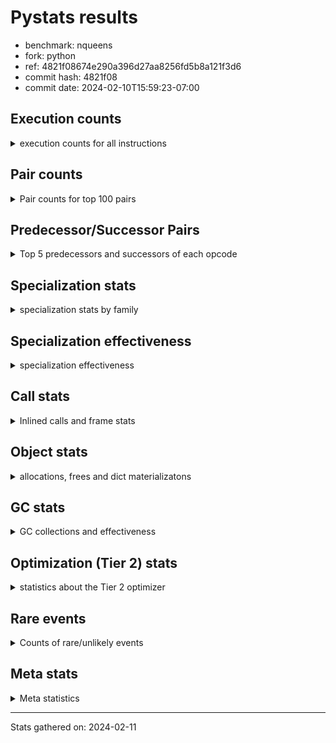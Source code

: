 
# Pystats results

- benchmark: nqueens
- fork: python
- ref: 4821f08674e290a396d27aa8256fd5b8a121f3d6
- commit hash: 4821f08
- commit date: 2024-02-10T15:59:23-07:00

## Execution counts

<details>
<summary> execution counts for all instructions </summary>

|Name | Count | Self | Cumulative | Miss ratio | 
|---|---:|---:|---:|---:|
| LOAD_FAST | 236,851,360 | 10.9% | 10.9% |  |
| POP_TOP | 138,195,280 | 6.4% | 17.2% |  |
| STORE_FAST | 129,912,240 | 6.0% | 23.2% |  |
| JUMP_BACKWARD | 129,911,200 | 6.0% | 29.2% |  |
| RESUME_CHECK | 125,630,500 | 5.8% | 35.0% | 0.0% |
| LOAD_FAST_LOAD_FAST | 122,752,160 | 5.6% | 40.6% |  |
| INTERPRETER_EXIT | 119,179,380 | 5.5% | 46.1% |  |
| YIELD_VALUE | 112,389,760 | 5.2% | 51.2% |  |
| LOAD_DEREF | 105,938,880 | 4.9% | 56.1% |  |
| BINARY_SUBSCR_TUPLE_INT | 105,923,760 | 4.9% | 61.0% |  |
| LOAD_CONST | 99,104,400 | 4.6% | 65.5% |  |
| FOR_ITER_RANGE | 78,639,840 | 3.6% | 69.1% |  |
| BINARY_OP_ADD_INT | 73,779,740 | 3.4% | 72.5% |  |
| FOR_ITER_LIST | 58,060,760 | 2.7% | 75.2% |  |
| SWAP | 47,974,240 | 2.2% | 77.4% |  |
| BINARY_SUBSCR_LIST_INT | 47,974,000 | 2.2% | 79.6% |  |
| COPY | 41,523,200 | 1.9% | 81.5% |  |
| STORE_SUBSCR_LIST_INT | 35,071,940 | 1.6% | 83.1% |  |
| LOAD_GLOBAL_BUILTIN | 32,933,180 | 1.5% | 84.6% |  |
| BINARY_OP_SUBTRACT_INT | 31,325,680 | 1.4% | 86.1% |  |
| POP_JUMP_IF_FALSE | 30,438,480 | 1.4% | 87.5% |  |
| BINARY_SLICE | 28,621,120 | 1.3% | 88.8% |  |
| COMPARE_OP_INT | 24,325,280 | 1.1% | 89.9% |  |
| CALL_BUILTIN_CLASS | 19,692,500 | 0.9% | 90.8% |  |
| GET_ITER | 19,691,920 | 0.9% | 91.7% |  |
| RETURN_CONST | 13,240,960 | 0.6% | 92.3% |  |
| RETURN_GENERATOR | 13,240,800 | 0.6% | 92.9% |  |
| COPY_FREE_VARS | 13,240,560 | 0.6% | 93.5% |  |
| CALL_PY_EXACT_ARGS | 13,240,540 | 0.6% | 94.2% |  |
| MAKE_FUNCTION | 13,240,480 | 0.6% | 94.8% |  |
| BUILD_TUPLE | 13,240,480 | 0.6% | 95.4% |  |
| SET_FUNCTION_ATTRIBUTE | 13,240,480 | 0.6% | 96.0% |  |
| UNARY_NEGATIVE | 12,902,080 | 0.6% | 96.6% |  |
| BINARY_OP | 11,088,260 | 0.5% | 97.1% |  |
| STORE_SLICE | 11,084,960 | 0.5% | 97.6% |  |
| CALL_LEN | 6,789,380 | 0.3% | 97.9% |  |
| JUMP_FORWARD | 6,465,760 | 0.3% | 98.2% |  |
| BINARY_SUBSCR | 6,453,320 | 0.3% | 98.5% |  |
| STORE_SUBSCR | 6,452,920 | 0.3% | 98.8% |  |
| STORE_DEREF | 6,451,360 | 0.3% | 99.1% |  |
| FOR_ITER_GEN | 6,451,340 | 0.3% | 99.4% |  |
| CALL_TUPLE_1 | 6,451,300 | 0.3% | 99.7% |  |
| TO_BOOL_INT | 6,451,160 | 0.3% | 100.0% |  |
| POP_JUMP_IF_TRUE | 338,080 | 0.0% | 100.0% |  |
| CALL | 1,420 | 0.0% | 100.0% |  |
| LOAD_GLOBAL | 840 | 0.0% | 100.0% |  |
| PUSH_NULL | 480 | 0.0% | 100.0% |  |
| LOAD_GLOBAL_MODULE | 400 | 0.0% | 100.0% |  |
| MAKE_CELL | 320 | 0.0% | 100.0% |  |
| RESUME | 300 | 0.0% | 100.0% | 20.0% |
| FOR_ITER | 280 | 0.0% | 100.0% |  |
| END_FOR | 160 | 0.0% | 100.0% |  |
| BUILD_SLICE | 160 | 0.0% | 100.0% |  |
| COMPARE_OP | 160 | 0.0% | 100.0% |  |
| POP_JUMP_IF_NOT_NONE | 160 | 0.0% | 100.0% |  |
| CALL_PY_WITH_DEFAULTS | 140 | 0.0% | 100.0% |  |
| LOAD_ATTR_MODULE | 120 | 0.0% | 100.0% |  |
| NOP | 80 | 0.0% | 100.0% |  |
| RETURN_VALUE | 80 | 0.0% | 100.0% |  |
| TO_BOOL | 80 | 0.0% | 100.0% |  |
| CALL_FUNCTION_EX | 80 | 0.0% | 100.0% |  |
| LOAD_ATTR | 80 | 0.0% | 100.0% |  |
| BINARY_OP_SUBTRACT_FLOAT | 60 | 0.0% | 100.0% |  |


</details>

## Pair counts

<details>
<summary> Pair counts for top 100 pairs </summary>

|Pair | Count | Self | Cumulative | 
|---|---:|---:|---:|
| RESUME_CHECK POP_TOP | 112,389,620 | 5.2% | 5.2% |
| POP_TOP JUMP_BACKWARD | 112,051,840 | 5.1% | 10.3% |
| CACHE RESUME_CHECK | 105,938,600 | 4.9% | 15.2% |
| YIELD_VALUE INTERPRETER_EXIT | 105,938,580 | 4.9% | 20.1% |
| STORE_FAST LOAD_DEREF | 105,923,920 | 4.9% | 24.9% |
| LOAD_DEREF LOAD_FAST | 105,923,840 | 4.9% | 29.8% |
| LOAD_FAST BINARY_SUBSCR_TUPLE_INT | 105,923,680 | 4.9% | 34.7% |
| FOR_ITER_RANGE STORE_FAST | 71,850,320 | 3.3% | 38.0% |
| JUMP_BACKWARD FOR_ITER_RANGE | 65,399,280 | 3.0% | 41.0% |
| BINARY_SUBSCR_TUPLE_INT LOAD_FAST | 54,314,200 | 2.5% | 43.5% |
| BINARY_OP_ADD_INT YIELD_VALUE | 51,609,580 | 2.4% | 45.8% |
| JUMP_BACKWARD FOR_ITER_LIST | 51,609,560 | 2.4% | 48.2% |
| LOAD_FAST BINARY_OP_ADD_INT | 51,609,560 | 2.4% | 50.6% |
| BINARY_SUBSCR_TUPLE_INT YIELD_VALUE | 51,609,560 | 2.4% | 52.9% |
| FOR_ITER_LIST STORE_FAST | 51,609,560 | 2.4% | 55.3% |
| BINARY_SUBSCR_LIST_INT LOAD_CONST | 35,071,960 | 1.6% | 56.9% |
| LOAD_FAST_LOAD_FAST BINARY_SUBSCR_LIST_INT | 30,437,960 | 1.4% | 58.3% |
| COMPARE_OP_INT POP_JUMP_IF_FALSE | 23,987,220 | 1.1% | 59.4% |
| STORE_FAST LOAD_FAST_LOAD_FAST | 23,987,040 | 1.1% | 60.5% |
| STORE_SUBSCR_LIST_INT LOAD_FAST_LOAD_FAST | 23,987,000 | 1.1% | 61.6% |
| LOAD_CONST BINARY_OP_ADD_INT | 22,170,080 | 1.0% | 62.7% |
| LOAD_FAST_LOAD_FAST LOAD_CONST | 22,169,920 | 1.0% | 63.7% |
| LOAD_GLOBAL_BUILTIN LOAD_FAST | 19,692,060 | 0.9% | 64.6% |
| LOAD_FAST LOAD_CONST | 17,536,400 | 0.8% | 65.4% |
| COPY COPY | 17,536,000 | 0.8% | 66.2% |
| LOAD_CONST COMPARE_OP_INT | 17,536,000 | 0.8% | 67.0% |
| LOAD_FAST_LOAD_FAST COPY | 17,536,000 | 0.8% | 67.8% |
| POP_JUMP_IF_FALSE LOAD_FAST_LOAD_FAST | 17,536,000 | 0.8% | 68.6% |
| SWAP SWAP | 17,536,000 | 0.8% | 69.4% |
| BINARY_OP_SUBTRACT_INT SWAP | 17,535,980 | 0.8% | 70.2% |
| COPY BINARY_SUBSCR_LIST_INT | 17,535,960 | 0.8% | 71.0% |
| LOAD_CONST BINARY_OP_SUBTRACT_INT | 17,535,960 | 0.8% | 71.8% |
| SWAP STORE_SUBSCR_LIST_INT | 17,535,960 | 0.8% | 72.6% |
| LOAD_FAST_LOAD_FAST STORE_SUBSCR_LIST_INT | 17,535,920 | 0.8% | 73.4% |
| RETURN_CONST INTERPRETER_EXIT | 13,240,800 | 0.6% | 74.1% |
| POP_TOP RESUME_CHECK | 13,240,680 | 0.6% | 74.7% |
| CACHE POP_TOP | 13,240,660 | 0.6% | 75.3% |
| LOAD_GLOBAL_BUILTIN LOAD_GLOBAL_BUILTIN | 13,240,600 | 0.6% | 75.9% |
| MAKE_FUNCTION SET_FUNCTION_ATTRIBUTE | 13,240,480 | 0.6% | 76.5% |
| BUILD_TUPLE LOAD_CONST | 13,240,480 | 0.6% | 77.1% |
| COPY_FREE_VARS RETURN_GENERATOR | 13,240,480 | 0.6% | 77.7% |
| LOAD_CONST MAKE_FUNCTION | 13,240,480 | 0.6% | 78.3% |
| LOAD_FAST BUILD_TUPLE | 13,240,480 | 0.6% | 78.9% |
| SET_FUNCTION_ATTRIBUTE LOAD_FAST | 13,240,480 | 0.6% | 79.5% |
| CALL_PY_EXACT_ARGS COPY_FREE_VARS | 13,240,400 | 0.6% | 80.1% |
| RESUME_CHECK LOAD_FAST | 13,240,400 | 0.6% | 80.7% |
| GET_ITER CALL_PY_EXACT_ARGS | 13,240,320 | 0.6% | 81.4% |
| LOAD_FAST_LOAD_FAST UNARY_NEGATIVE | 12,902,080 | 0.6% | 81.9% |
| LOAD_FAST_LOAD_FAST BINARY_OP_SUBTRACT_INT | 11,085,040 | 0.5% | 82.5% |
| BINARY_OP LOAD_FAST_LOAD_FAST | 11,084,980 | 0.5% | 83.0% |
| BINARY_SLICE BINARY_OP | 11,084,960 | 0.5% | 83.5% |
| BINARY_SLICE LOAD_FAST_LOAD_FAST | 11,084,960 | 0.5% | 84.0% |
| STORE_SLICE LOAD_FAST_LOAD_FAST | 11,084,960 | 0.5% | 84.5% |
| LOAD_CONST BINARY_SLICE | 11,084,960 | 0.5% | 85.0% |
| LOAD_CONST STORE_SLICE | 11,084,960 | 0.5% | 85.5% |
| LOAD_FAST_LOAD_FAST LOAD_FAST | 11,084,960 | 0.5% | 86.0% |
| BINARY_OP_ADD_INT BINARY_SLICE | 11,084,940 | 0.5% | 86.5% |
| BINARY_OP_ADD_INT LOAD_CONST | 11,084,940 | 0.5% | 87.0% |
| BINARY_OP_SUBTRACT_INT LOAD_FAST_LOAD_FAST | 11,084,940 | 0.5% | 87.6% |
| STORE_SUBSCR_LIST_INT JUMP_BACKWARD | 11,084,940 | 0.5% | 88.1% |
| FOR_ITER_RANGE RETURN_CONST | 6,789,440 | 0.3% | 88.4% |
| LOAD_FAST GET_ITER | 6,789,360 | 0.3% | 88.7% |
| RETURN_GENERATOR CALL_BUILTIN_CLASS | 6,789,320 | 0.3% | 89.0% |
| LOAD_FAST FOR_ITER_RANGE | 6,789,240 | 0.3% | 89.3% |
| CALL_BUILTIN_CLASS CALL_LEN | 6,789,200 | 0.3% | 89.6% |
| LOAD_FAST CALL_BUILTIN_CLASS | 6,451,440 | 0.3% | 89.9% |
| CALL_BUILTIN_CLASS CALL_BUILTIN_CLASS | 6,451,400 | 0.3% | 90.2% |
| GET_ITER FOR_ITER_RANGE | 6,451,240 | 0.3% | 90.5% |
| BINARY_SLICE GET_ITER | 6,451,200 | 0.3% | 90.8% |
| LOAD_CONST LOAD_FAST | 6,451,200 | 0.3% | 91.1% |
| LOAD_FAST BINARY_SLICE | 6,451,200 | 0.3% | 91.4% |
| STORE_DEREF LOAD_FAST | 6,451,200 | 0.3% | 91.7% |
| SWAP COPY | 6,451,200 | 0.3% | 92.0% |
| FOR_ITER_LIST RETURN_CONST | 6,451,200 | 0.3% | 92.3% |
| JUMP_BACKWARD FOR_ITER_GEN | 6,451,180 | 0.3% | 92.6% |
| YIELD_VALUE STORE_DEREF | 6,451,180 | 0.3% | 92.9% |
| CALL_BUILTIN_CLASS GET_ITER | 6,451,180 | 0.3% | 93.2% |
| CALL_LEN SWAP | 6,451,180 | 0.3% | 93.5% |
| COPY COMPARE_OP_INT | 6,451,160 | 0.3% | 93.8% |
| LOAD_FAST FOR_ITER_LIST | 6,451,160 | 0.3% | 94.1% |
| LOAD_FAST LOAD_GLOBAL_BUILTIN | 6,451,160 | 0.3% | 94.4% |
| CALL_TUPLE_1 YIELD_VALUE | 6,451,160 | 0.3% | 94.7% |
| FOR_ITER_GEN RESUME_CHECK | 6,451,160 | 0.3% | 95.0% |
| TO_BOOL_INT POP_JUMP_IF_FALSE | 6,451,160 | 0.3% | 95.3% |
| RETURN_GENERATOR CALL_TUPLE_1 | 6,451,120 | 0.3% | 95.6% |
| LOAD_FAST TO_BOOL_INT | 6,451,120 | 0.3% | 95.8% |
| BINARY_SUBSCR LOAD_FAST_LOAD_FAST | 6,451,040 | 0.3% | 96.1% |
| POP_TOP POP_TOP | 6,451,040 | 0.3% | 96.4% |
| POP_TOP JUMP_FORWARD | 6,451,040 | 0.3% | 96.7% |
| UNARY_NEGATIVE BINARY_SUBSCR | 6,451,040 | 0.3% | 97.0% |
| UNARY_NEGATIVE STORE_SUBSCR | 6,451,040 | 0.3% | 97.3% |
| JUMP_FORWARD LOAD_FAST | 6,451,040 | 0.3% | 97.6% |
| POP_JUMP_IF_FALSE JUMP_BACKWARD | 6,451,040 | 0.3% | 97.9% |
| SWAP LOAD_FAST_LOAD_FAST | 6,451,040 | 0.3% | 98.2% |
| JUMP_BACKWARD LOAD_GLOBAL_BUILTIN | 6,451,020 | 0.3% | 98.5% |
| BINARY_SUBSCR_LIST_INT STORE_FAST | 6,451,020 | 0.3% | 98.8% |
| BINARY_SUBSCR_LIST_INT SWAP | 6,451,020 | 0.3% | 99.1% |
| STORE_SUBSCR LOAD_GLOBAL_BUILTIN | 6,451,000 | 0.3% | 99.4% |
| POP_JUMP_IF_FALSE POP_TOP | 6,113,120 | 0.3% | 99.7% |
| BINARY_OP_SUBTRACT_INT YIELD_VALUE | 2,704,620 | 0.1% | 99.8% |


</details>

## Predecessor/Successor Pairs

<details>
<summary> Top 5 predecessors and successors of each opcode </summary>

### BINARY_SLICE

<details>
<summary> Successors and predecessors for BINARY_SLICE </summary>

|Predecessors | Count | Percentage | 
|---|---:|---:|
| LOAD_CONST | 11,084,960 | 38.7% |
| BINARY_OP_ADD_INT | 11,084,940 | 38.7% |
| LOAD_FAST | 6,451,200 | 22.5% |
| BINARY_OP | 20 | 0.0% |

|Successors | Count | Percentage | 
|---|---:|---:|
| BINARY_OP | 11,084,960 | 38.7% |
| LOAD_FAST_LOAD_FAST | 11,084,960 | 38.7% |
| GET_ITER | 6,451,200 | 22.5% |


</details>

### STORE_SLICE

<details>
<summary> Successors and predecessors for STORE_SLICE </summary>

|Predecessors | Count | Percentage | 
|---|---:|---:|
| LOAD_CONST | 11,084,960 | 100.0% |

|Successors | Count | Percentage | 
|---|---:|---:|
| LOAD_FAST_LOAD_FAST | 11,084,960 | 100.0% |


</details>

### CACHE

<details>
<summary> Successors and predecessors for CACHE </summary>

|Successors | Count | Percentage | 
|---|---:|---:|
| RESUME_CHECK | 105,938,600 | 88.9% |
| POP_TOP | 13,240,660 | 11.1% |
| RESUME | 120 | 0.0% |


</details>

### BINARY_SUBSCR

<details>
<summary> Successors and predecessors for BINARY_SUBSCR </summary>

|Predecessors | Count | Percentage | 
|---|---:|---:|
| UNARY_NEGATIVE | 6,451,040 | 100.0% |
| BINARY_SUBSCR | 1,800 | 0.0% |
| BUILD_SLICE | 160 | 0.0% |
| LOAD_FAST | 160 | 0.0% |
| LOAD_FAST_LOAD_FAST | 120 | 0.0% |

|Successors | Count | Percentage | 
|---|---:|---:|
| LOAD_FAST_LOAD_FAST | 6,451,040 | 100.0% |
| BINARY_SUBSCR | 1,800 | 0.0% |
| STORE_FAST | 180 | 0.0% |
| BINARY_SUBSCR_LIST_INT | 80 | 0.0% |
| BINARY_SUBSCR_TUPLE_INT | 80 | 0.0% |


</details>

### END_FOR

<details>
<summary> Successors and predecessors for END_FOR </summary>

|Predecessors | Count | Percentage | 
|---|---:|---:|
| RETURN_CONST | 160 | 100.0% |

|Successors | Count | Percentage | 
|---|---:|---:|
| POP_TOP | 160 | 100.0% |


</details>

### GET_ITER

<details>
<summary> Successors and predecessors for GET_ITER </summary>

|Predecessors | Count | Percentage | 
|---|---:|---:|
| LOAD_FAST | 6,789,360 | 34.5% |
| BINARY_SLICE | 6,451,200 | 32.8% |
| CALL_BUILTIN_CLASS | 6,451,180 | 32.8% |
| RETURN_GENERATOR | 160 | 0.0% |
| CALL | 20 | 0.0% |

|Successors | Count | Percentage | 
|---|---:|---:|
| CALL_PY_EXACT_ARGS | 13,240,320 | 67.2% |
| FOR_ITER_RANGE | 6,451,240 | 32.8% |
| CALL | 160 | 0.0% |
| FOR_ITER_GEN | 140 | 0.0% |
| FOR_ITER | 60 | 0.0% |


</details>

### INTERPRETER_EXIT

<details>
<summary> Successors and predecessors for INTERPRETER_EXIT </summary>

|Predecessors | Count | Percentage | 
|---|---:|---:|
| YIELD_VALUE | 105,938,580 | 88.9% |
| RETURN_CONST | 13,240,800 | 11.1% |


</details>

### MAKE_FUNCTION

<details>
<summary> Successors and predecessors for MAKE_FUNCTION </summary>

|Predecessors | Count | Percentage | 
|---|---:|---:|
| LOAD_CONST | 13,240,480 | 100.0% |

|Successors | Count | Percentage | 
|---|---:|---:|
| SET_FUNCTION_ATTRIBUTE | 13,240,480 | 100.0% |


</details>

### NOP

<details>
<summary> Successors and predecessors for NOP </summary>

|Predecessors | Count | Percentage | 
|---|---:|---:|
| POP_TOP | 80 | 100.0% |

|Successors | Count | Percentage | 
|---|---:|---:|
| LOAD_DEREF | 80 | 100.0% |


</details>

### POP_TOP

<details>
<summary> Successors and predecessors for POP_TOP </summary>

|Predecessors | Count | Percentage | 
|---|---:|---:|
| RESUME_CHECK | 112,389,620 | 81.3% |
| CACHE | 13,240,660 | 9.6% |
| POP_TOP | 6,451,040 | 4.7% |
| POP_JUMP_IF_FALSE | 6,113,120 | 4.4% |
| CALL | 260 | 0.0% |

|Successors | Count | Percentage | 
|---|---:|---:|
| JUMP_BACKWARD | 112,051,840 | 81.1% |
| RESUME_CHECK | 13,240,680 | 9.6% |
| POP_TOP | 6,451,040 | 4.7% |
| JUMP_FORWARD | 6,451,040 | 4.7% |
| RETURN_CONST | 320 | 0.0% |


</details>

### PUSH_NULL

<details>
<summary> Successors and predecessors for PUSH_NULL </summary>

|Predecessors | Count | Percentage | 
|---|---:|---:|
| LOAD_FAST | 320 | 66.7% |
| LOAD_DEREF | 80 | 16.7% |
| LOAD_ATTR_MODULE | 60 | 12.5% |
| LOAD_ATTR | 20 | 4.2% |

|Successors | Count | Percentage | 
|---|---:|---:|
| CALL | 400 | 83.3% |
| LOAD_FAST | 80 | 16.7% |


</details>

### RETURN_GENERATOR

<details>
<summary> Successors and predecessors for RETURN_GENERATOR </summary>

|Predecessors | Count | Percentage | 
|---|---:|---:|
| COPY_FREE_VARS | 13,240,480 | 100.0% |
| MAKE_CELL | 320 | 0.0% |

|Successors | Count | Percentage | 
|---|---:|---:|
| CALL_BUILTIN_CLASS | 6,789,320 | 51.3% |
| CALL_TUPLE_1 | 6,451,120 | 48.7% |
| CALL | 200 | 0.0% |
| GET_ITER | 160 | 0.0% |


</details>

### RETURN_VALUE

<details>
<summary> Successors and predecessors for RETURN_VALUE </summary>

|Predecessors | Count | Percentage | 
|---|---:|---:|
| LOAD_FAST | 80 | 100.0% |

|Successors | Count | Percentage | 
|---|---:|---:|
| LOAD_GLOBAL | 40 | 50.0% |
| LOAD_GLOBAL_MODULE | 40 | 50.0% |


</details>

### STORE_SUBSCR

<details>
<summary> Successors and predecessors for STORE_SUBSCR </summary>

|Predecessors | Count | Percentage | 
|---|---:|---:|
| UNARY_NEGATIVE | 6,451,040 | 100.0% |
| STORE_SUBSCR | 1,760 | 0.0% |
| LOAD_FAST_LOAD_FAST | 80 | 0.0% |
| SWAP | 40 | 0.0% |

|Successors | Count | Percentage | 
|---|---:|---:|
| LOAD_GLOBAL_BUILTIN | 6,451,000 | 100.0% |
| STORE_SUBSCR | 1,760 | 0.0% |
| STORE_SUBSCR_LIST_INT | 60 | 0.0% |
| LOAD_FAST_LOAD_FAST | 40 | 0.0% |
| LOAD_GLOBAL | 40 | 0.0% |


</details>

### TO_BOOL

<details>
<summary> Successors and predecessors for TO_BOOL </summary>

|Predecessors | Count | Percentage | 
|---|---:|---:|
| LOAD_FAST | 80 | 100.0% |

|Successors | Count | Percentage | 
|---|---:|---:|
| POP_JUMP_IF_FALSE | 40 | 50.0% |
| TO_BOOL_INT | 40 | 50.0% |


</details>

### UNARY_NEGATIVE

<details>
<summary> Successors and predecessors for UNARY_NEGATIVE </summary>

|Predecessors | Count | Percentage | 
|---|---:|---:|
| LOAD_FAST_LOAD_FAST | 12,902,080 | 100.0% |

|Successors | Count | Percentage | 
|---|---:|---:|
| BINARY_SUBSCR | 6,451,040 | 50.0% |
| STORE_SUBSCR | 6,451,040 | 50.0% |


</details>

### BINARY_OP

<details>
<summary> Successors and predecessors for BINARY_OP </summary>

|Predecessors | Count | Percentage | 
|---|---:|---:|
| BINARY_SLICE | 11,084,960 | 100.0% |
| BINARY_OP | 2,900 | 0.0% |
| LOAD_CONST | 200 | 0.0% |
| LOAD_FAST | 120 | 0.0% |
| LOAD_FAST_LOAD_FAST | 80 | 0.0% |

|Successors | Count | Percentage | 
|---|---:|---:|
| LOAD_FAST_LOAD_FAST | 11,084,980 | 100.0% |
| BINARY_OP | 2,900 | 0.0% |
| BINARY_OP_ADD_INT | 100 | 0.0% |
| BINARY_OP_SUBTRACT_INT | 80 | 0.0% |
| LOAD_CONST | 40 | 0.0% |


</details>

### BUILD_SLICE

<details>
<summary> Successors and predecessors for BUILD_SLICE </summary>

|Predecessors | Count | Percentage | 
|---|---:|---:|
| LOAD_CONST | 160 | 100.0% |

|Successors | Count | Percentage | 
|---|---:|---:|
| BINARY_SUBSCR | 160 | 100.0% |


</details>

### BUILD_TUPLE

<details>
<summary> Successors and predecessors for BUILD_TUPLE </summary>

|Predecessors | Count | Percentage | 
|---|---:|---:|
| LOAD_FAST | 13,240,480 | 100.0% |

|Successors | Count | Percentage | 
|---|---:|---:|
| LOAD_CONST | 13,240,480 | 100.0% |


</details>

### CALL

<details>
<summary> Successors and predecessors for CALL </summary>

|Predecessors | Count | Percentage | 
|---|---:|---:|
| PUSH_NULL | 400 | 28.2% |
| LOAD_FAST | 280 | 19.7% |
| RETURN_GENERATOR | 200 | 14.1% |
| CALL | 200 | 14.1% |
| GET_ITER | 160 | 11.3% |

|Successors | Count | Percentage | 
|---|---:|---:|
| POP_TOP | 260 | 18.3% |
| CALL_BUILTIN_CLASS | 220 | 15.5% |
| CALL | 200 | 14.1% |
| STORE_FAST | 160 | 11.3% |
| CALL_PY_EXACT_ARGS | 100 | 7.0% |


</details>

### CALL_FUNCTION_EX

<details>
<summary> Successors and predecessors for CALL_FUNCTION_EX </summary>

|Predecessors | Count | Percentage | 
|---|---:|---:|
| LOAD_FAST | 80 | 100.0% |

|Successors | Count | Percentage | 
|---|---:|---:|
| COPY_FREE_VARS | 80 | 100.0% |


</details>

### COMPARE_OP

<details>
<summary> Successors and predecessors for COMPARE_OP </summary>

|Predecessors | Count | Percentage | 
|---|---:|---:|
| LOAD_CONST | 80 | 50.0% |
| COPY | 40 | 25.0% |
| CALL | 20 | 12.5% |
| CALL_LEN | 20 | 12.5% |

|Successors | Count | Percentage | 
|---|---:|---:|
| COMPARE_OP_INT | 80 | 50.0% |
| POP_JUMP_IF_FALSE | 60 | 37.5% |
| POP_JUMP_IF_TRUE | 20 | 12.5% |


</details>

### COPY

<details>
<summary> Successors and predecessors for COPY </summary>

|Predecessors | Count | Percentage | 
|---|---:|---:|
| COPY | 17,536,000 | 42.2% |
| LOAD_FAST_LOAD_FAST | 17,536,000 | 42.2% |
| SWAP | 6,451,200 | 15.5% |

|Successors | Count | Percentage | 
|---|---:|---:|
| COPY | 17,536,000 | 42.2% |
| BINARY_SUBSCR_LIST_INT | 17,535,960 | 42.2% |
| COMPARE_OP_INT | 6,451,160 | 15.5% |
| BINARY_SUBSCR | 40 | 0.0% |
| COMPARE_OP | 40 | 0.0% |


</details>

### COPY_FREE_VARS

<details>
<summary> Successors and predecessors for COPY_FREE_VARS </summary>

|Predecessors | Count | Percentage | 
|---|---:|---:|
| CALL_PY_EXACT_ARGS | 13,240,400 | 100.0% |
| CALL | 80 | 0.0% |
| CALL_FUNCTION_EX | 80 | 0.0% |

|Successors | Count | Percentage | 
|---|---:|---:|
| RETURN_GENERATOR | 13,240,480 | 100.0% |
| RESUME_CHECK | 60 | 0.0% |
| RESUME | 20 | 0.0% |


</details>

### FOR_ITER

<details>
<summary> Successors and predecessors for FOR_ITER </summary>

|Predecessors | Count | Percentage | 
|---|---:|---:|
| JUMP_BACKWARD | 140 | 50.0% |
| LOAD_FAST | 80 | 28.6% |
| GET_ITER | 60 | 21.4% |

|Successors | Count | Percentage | 
|---|---:|---:|
| STORE_FAST | 120 | 42.9% |
| FOR_ITER_RANGE | 80 | 28.6% |
| FOR_ITER_LIST | 40 | 14.3% |
| STORE_DEREF | 20 | 7.1% |
| FOR_ITER_GEN | 20 | 7.1% |


</details>

### JUMP_BACKWARD

<details>
<summary> Successors and predecessors for JUMP_BACKWARD </summary>

|Predecessors | Count | Percentage | 
|---|---:|---:|
| POP_TOP | 112,051,840 | 86.3% |
| STORE_SUBSCR_LIST_INT | 11,084,940 | 8.5% |
| POP_JUMP_IF_FALSE | 6,451,040 | 5.0% |
| POP_JUMP_IF_TRUE | 323,360 | 0.2% |
| STORE_SUBSCR | 20 | 0.0% |

|Successors | Count | Percentage | 
|---|---:|---:|
| FOR_ITER_RANGE | 65,399,280 | 50.3% |
| FOR_ITER_LIST | 51,609,560 | 39.7% |
| FOR_ITER_GEN | 6,451,180 | 5.0% |
| LOAD_GLOBAL_BUILTIN | 6,451,020 | 5.0% |
| FOR_ITER | 140 | 0.0% |


</details>

### JUMP_FORWARD

<details>
<summary> Successors and predecessors for JUMP_FORWARD </summary>

|Predecessors | Count | Percentage | 
|---|---:|---:|
| POP_TOP | 6,451,040 | 99.8% |
| POP_JUMP_IF_TRUE | 14,720 | 0.2% |

|Successors | Count | Percentage | 
|---|---:|---:|
| LOAD_FAST | 6,451,040 | 99.8% |
| LOAD_DEREF | 14,720 | 0.2% |


</details>

### LOAD_ATTR

<details>
<summary> Successors and predecessors for LOAD_ATTR </summary>

|Predecessors | Count | Percentage | 
|---|---:|---:|
| LOAD_GLOBAL | 40 | 50.0% |
| LOAD_GLOBAL_MODULE | 40 | 50.0% |

|Successors | Count | Percentage | 
|---|---:|---:|
| LOAD_ATTR_MODULE | 40 | 50.0% |
| PUSH_NULL | 20 | 25.0% |
| STORE_FAST | 20 | 25.0% |


</details>

### LOAD_CONST

<details>
<summary> Successors and predecessors for LOAD_CONST </summary>

|Predecessors | Count | Percentage | 
|---|---:|---:|
| BINARY_SUBSCR_LIST_INT | 35,071,960 | 35.4% |
| LOAD_FAST_LOAD_FAST | 22,169,920 | 22.4% |
| LOAD_FAST | 17,536,400 | 17.7% |
| BUILD_TUPLE | 13,240,480 | 13.4% |
| BINARY_OP_ADD_INT | 11,084,940 | 11.2% |

|Successors | Count | Percentage | 
|---|---:|---:|
| BINARY_OP_ADD_INT | 22,170,080 | 22.4% |
| COMPARE_OP_INT | 17,536,000 | 17.7% |
| BINARY_OP_SUBTRACT_INT | 17,535,960 | 17.7% |
| MAKE_FUNCTION | 13,240,480 | 13.4% |
| BINARY_SLICE | 11,084,960 | 11.2% |


</details>

### LOAD_DEREF

<details>
<summary> Successors and predecessors for LOAD_DEREF </summary>

|Predecessors | Count | Percentage | 
|---|---:|---:|
| STORE_FAST | 105,923,920 | 100.0% |
| JUMP_FORWARD | 14,720 | 0.0% |
| LOAD_GLOBAL_BUILTIN | 140 | 0.0% |
| NOP | 80 | 0.0% |
| LOAD_GLOBAL | 20 | 0.0% |

|Successors | Count | Percentage | 
|---|---:|---:|
| LOAD_FAST | 105,923,840 | 100.0% |
| YIELD_VALUE | 14,720 | 0.0% |
| CALL_LEN | 120 | 0.0% |
| PUSH_NULL | 80 | 0.0% |
| STORE_FAST | 80 | 0.0% |


</details>

### LOAD_FAST

<details>
<summary> Successors and predecessors for LOAD_FAST </summary>

|Predecessors | Count | Percentage | 
|---|---:|---:|
| LOAD_DEREF | 105,923,840 | 44.7% |
| BINARY_SUBSCR_TUPLE_INT | 54,314,200 | 22.9% |
| LOAD_GLOBAL_BUILTIN | 19,692,060 | 8.3% |
| SET_FUNCTION_ATTRIBUTE | 13,240,480 | 5.6% |
| RESUME_CHECK | 13,240,400 | 5.6% |

|Successors | Count | Percentage | 
|---|---:|---:|
| BINARY_SUBSCR_TUPLE_INT | 105,923,680 | 44.7% |
| BINARY_OP_ADD_INT | 51,609,560 | 21.8% |
| LOAD_CONST | 17,536,400 | 7.4% |
| BUILD_TUPLE | 13,240,480 | 5.6% |
| GET_ITER | 6,789,360 | 2.9% |


</details>

### LOAD_FAST_LOAD_FAST

<details>
<summary> Successors and predecessors for LOAD_FAST_LOAD_FAST </summary>

|Predecessors | Count | Percentage | 
|---|---:|---:|
| STORE_FAST | 23,987,040 | 19.5% |
| STORE_SUBSCR_LIST_INT | 23,987,000 | 19.5% |
| POP_JUMP_IF_FALSE | 17,536,000 | 14.3% |
| BINARY_OP | 11,084,980 | 9.0% |
| BINARY_SLICE | 11,084,960 | 9.0% |

|Successors | Count | Percentage | 
|---|---:|---:|
| BINARY_SUBSCR_LIST_INT | 30,437,960 | 24.8% |
| LOAD_CONST | 22,169,920 | 18.1% |
| COPY | 17,536,000 | 14.3% |
| STORE_SUBSCR_LIST_INT | 17,535,920 | 14.3% |
| UNARY_NEGATIVE | 12,902,080 | 10.5% |


</details>

### LOAD_GLOBAL

<details>
<summary> Successors and predecessors for LOAD_GLOBAL </summary>

|Predecessors | Count | Percentage | 
|---|---:|---:|
| STORE_FAST | 160 | 19.0% |
| LOAD_GLOBAL | 120 | 14.3% |
| LOAD_GLOBAL_BUILTIN | 120 | 14.3% |
| POP_JUMP_IF_FALSE | 100 | 11.9% |
| RESUME | 80 | 9.5% |

|Successors | Count | Percentage | 
|---|---:|---:|
| LOAD_GLOBAL_BUILTIN | 340 | 40.5% |
| LOAD_FAST | 220 | 26.2% |
| LOAD_GLOBAL | 120 | 14.3% |
| LOAD_GLOBAL_MODULE | 80 | 9.5% |
| LOAD_ATTR | 40 | 4.8% |


</details>

### MAKE_CELL

<details>
<summary> Successors and predecessors for MAKE_CELL </summary>

|Predecessors | Count | Percentage | 
|---|---:|---:|
| CALL_PY_EXACT_ARGS | 140 | 43.8% |
| CALL_PY_WITH_DEFAULTS | 140 | 43.8% |
| CALL | 40 | 12.5% |

|Successors | Count | Percentage | 
|---|---:|---:|
| RETURN_GENERATOR | 320 | 100.0% |


</details>

### POP_JUMP_IF_FALSE

<details>
<summary> Successors and predecessors for POP_JUMP_IF_FALSE </summary>

|Predecessors | Count | Percentage | 
|---|---:|---:|
| COMPARE_OP_INT | 23,987,220 | 78.8% |
| TO_BOOL_INT | 6,451,160 | 21.2% |
| COMPARE_OP | 60 | 0.0% |
| TO_BOOL | 40 | 0.0% |

|Successors | Count | Percentage | 
|---|---:|---:|
| LOAD_FAST_LOAD_FAST | 17,536,000 | 57.6% |
| JUMP_BACKWARD | 6,451,040 | 21.2% |
| POP_TOP | 6,113,120 | 20.1% |
| LOAD_GLOBAL_BUILTIN | 338,220 | 1.1% |
| LOAD_GLOBAL | 100 | 0.0% |


</details>

### POP_JUMP_IF_NOT_NONE

<details>
<summary> Successors and predecessors for POP_JUMP_IF_NOT_NONE </summary>

|Predecessors | Count | Percentage | 
|---|---:|---:|
| LOAD_FAST | 160 | 100.0% |

|Successors | Count | Percentage | 
|---|---:|---:|
| LOAD_FAST | 160 | 100.0% |


</details>

### POP_JUMP_IF_TRUE

<details>
<summary> Successors and predecessors for POP_JUMP_IF_TRUE </summary>

|Predecessors | Count | Percentage | 
|---|---:|---:|
| COMPARE_OP_INT | 338,060 | 100.0% |
| COMPARE_OP | 20 | 0.0% |

|Successors | Count | Percentage | 
|---|---:|---:|
| JUMP_BACKWARD | 323,360 | 95.6% |
| JUMP_FORWARD | 14,720 | 4.4% |


</details>

### RETURN_CONST

<details>
<summary> Successors and predecessors for RETURN_CONST </summary>

|Predecessors | Count | Percentage | 
|---|---:|---:|
| FOR_ITER_RANGE | 6,789,440 | 51.3% |
| FOR_ITER_LIST | 6,451,200 | 48.7% |
| POP_TOP | 320 | 0.0% |

|Successors | Count | Percentage | 
|---|---:|---:|
| INTERPRETER_EXIT | 13,240,800 | 100.0% |
| END_FOR | 160 | 0.0% |


</details>

### SET_FUNCTION_ATTRIBUTE

<details>
<summary> Successors and predecessors for SET_FUNCTION_ATTRIBUTE </summary>

|Predecessors | Count | Percentage | 
|---|---:|---:|
| MAKE_FUNCTION | 13,240,480 | 100.0% |

|Successors | Count | Percentage | 
|---|---:|---:|
| LOAD_FAST | 13,240,480 | 100.0% |


</details>

### STORE_DEREF

<details>
<summary> Successors and predecessors for STORE_DEREF </summary>

|Predecessors | Count | Percentage | 
|---|---:|---:|
| YIELD_VALUE | 6,451,180 | 100.0% |
| CALL_TUPLE_1 | 140 | 0.0% |
| CALL | 20 | 0.0% |
| FOR_ITER | 20 | 0.0% |

|Successors | Count | Percentage | 
|---|---:|---:|
| LOAD_FAST | 6,451,200 | 100.0% |
| LOAD_GLOBAL_BUILTIN | 120 | 0.0% |
| LOAD_GLOBAL | 40 | 0.0% |


</details>

### STORE_FAST

<details>
<summary> Successors and predecessors for STORE_FAST </summary>

|Predecessors | Count | Percentage | 
|---|---:|---:|
| FOR_ITER_RANGE | 71,850,320 | 55.3% |
| FOR_ITER_LIST | 51,609,560 | 39.7% |
| BINARY_SUBSCR_LIST_INT | 6,451,020 | 5.0% |
| CALL_BUILTIN_CLASS | 340 | 0.0% |
| BINARY_SUBSCR | 180 | 0.0% |

|Successors | Count | Percentage | 
|---|---:|---:|
| LOAD_DEREF | 105,923,920 | 81.5% |
| LOAD_FAST_LOAD_FAST | 23,987,040 | 18.5% |
| LOAD_FAST | 640 | 0.0% |
| LOAD_GLOBAL_BUILTIN | 360 | 0.0% |
| LOAD_GLOBAL | 160 | 0.0% |


</details>

### SWAP

<details>
<summary> Successors and predecessors for SWAP </summary>

|Predecessors | Count | Percentage | 
|---|---:|---:|
| SWAP | 17,536,000 | 36.6% |
| BINARY_OP_SUBTRACT_INT | 17,535,980 | 36.6% |
| CALL_LEN | 6,451,180 | 13.4% |
| BINARY_SUBSCR_LIST_INT | 6,451,020 | 13.4% |
| BINARY_SUBSCR | 20 | 0.0% |

|Successors | Count | Percentage | 
|---|---:|---:|
| SWAP | 17,536,000 | 36.6% |
| STORE_SUBSCR_LIST_INT | 17,535,960 | 36.6% |
| COPY | 6,451,200 | 13.4% |
| LOAD_FAST_LOAD_FAST | 6,451,040 | 13.4% |
| STORE_SUBSCR | 40 | 0.0% |


</details>

### YIELD_VALUE

<details>
<summary> Successors and predecessors for YIELD_VALUE </summary>

|Predecessors | Count | Percentage | 
|---|---:|---:|
| BINARY_OP_ADD_INT | 51,609,580 | 45.9% |
| BINARY_SUBSCR_TUPLE_INT | 51,609,560 | 45.9% |
| CALL_TUPLE_1 | 6,451,160 | 5.7% |
| BINARY_OP_SUBTRACT_INT | 2,704,620 | 2.4% |
| LOAD_DEREF | 14,720 | 0.0% |

|Successors | Count | Percentage | 
|---|---:|---:|
| INTERPRETER_EXIT | 105,938,580 | 94.3% |
| STORE_DEREF | 6,451,180 | 5.7% |


</details>

### RESUME

<details>
<summary> Successors and predecessors for RESUME </summary>

|Predecessors | Count | Percentage | 
|---|---:|---:|
| CACHE | 120 | 40.0% |
| POP_TOP | 120 | 40.0% |
| FOR_ITER_GEN | 40 | 13.3% |
| COPY_FREE_VARS | 20 | 6.7% |

|Successors | Count | Percentage | 
|---|---:|---:|
| POP_TOP | 140 | 46.7% |
| LOAD_FAST | 80 | 26.7% |
| LOAD_GLOBAL | 80 | 26.7% |


</details>

### BINARY_OP_ADD_INT

<details>
<summary> Successors and predecessors for BINARY_OP_ADD_INT </summary>

|Predecessors | Count | Percentage | 
|---|---:|---:|
| LOAD_FAST | 51,609,560 | 70.0% |
| LOAD_CONST | 22,170,080 | 30.0% |
| BINARY_OP | 100 | 0.0% |

|Successors | Count | Percentage | 
|---|---:|---:|
| YIELD_VALUE | 51,609,580 | 70.0% |
| BINARY_SLICE | 11,084,940 | 15.0% |
| LOAD_CONST | 11,084,940 | 15.0% |
| LOAD_FAST | 140 | 0.0% |
| CALL_BUILTIN_CLASS | 120 | 0.0% |


</details>

### BINARY_OP_SUBTRACT_FLOAT

<details>
<summary> Successors and predecessors for BINARY_OP_SUBTRACT_FLOAT </summary>

|Predecessors | Count | Percentage | 
|---|---:|---:|
| LOAD_FAST | 40 | 66.7% |
| BINARY_OP | 20 | 33.3% |

|Successors | Count | Percentage | 
|---|---:|---:|
| STORE_FAST | 60 | 100.0% |


</details>

### BINARY_OP_SUBTRACT_INT

<details>
<summary> Successors and predecessors for BINARY_OP_SUBTRACT_INT </summary>

|Predecessors | Count | Percentage | 
|---|---:|---:|
| LOAD_CONST | 17,535,960 | 56.0% |
| LOAD_FAST_LOAD_FAST | 11,085,040 | 35.4% |
| LOAD_FAST | 2,704,600 | 8.6% |
| BINARY_OP | 80 | 0.0% |

|Successors | Count | Percentage | 
|---|---:|---:|
| SWAP | 17,535,980 | 56.0% |
| LOAD_FAST_LOAD_FAST | 11,084,940 | 35.4% |
| YIELD_VALUE | 2,704,620 | 8.6% |
| LOAD_CONST | 140 | 0.0% |


</details>

### BINARY_SUBSCR_LIST_INT

<details>
<summary> Successors and predecessors for BINARY_SUBSCR_LIST_INT </summary>

|Predecessors | Count | Percentage | 
|---|---:|---:|
| LOAD_FAST_LOAD_FAST | 30,437,960 | 63.4% |
| COPY | 17,535,960 | 36.6% |
| BINARY_SUBSCR | 80 | 0.0% |

|Successors | Count | Percentage | 
|---|---:|---:|
| LOAD_CONST | 35,071,960 | 73.1% |
| STORE_FAST | 6,451,020 | 13.4% |
| SWAP | 6,451,020 | 13.4% |


</details>

### BINARY_SUBSCR_TUPLE_INT

<details>
<summary> Successors and predecessors for BINARY_SUBSCR_TUPLE_INT </summary>

|Predecessors | Count | Percentage | 
|---|---:|---:|
| LOAD_FAST | 105,923,680 | 100.0% |
| BINARY_SUBSCR | 80 | 0.0% |

|Successors | Count | Percentage | 
|---|---:|---:|
| LOAD_FAST | 54,314,200 | 51.3% |
| YIELD_VALUE | 51,609,560 | 48.7% |


</details>

### CALL_BUILTIN_CLASS

<details>
<summary> Successors and predecessors for CALL_BUILTIN_CLASS </summary>

|Predecessors | Count | Percentage | 
|---|---:|---:|
| RETURN_GENERATOR | 6,789,320 | 34.5% |
| LOAD_FAST | 6,451,440 | 32.8% |
| CALL_BUILTIN_CLASS | 6,451,400 | 32.8% |
| CALL | 220 | 0.0% |
| BINARY_OP_ADD_INT | 120 | 0.0% |

|Successors | Count | Percentage | 
|---|---:|---:|
| CALL_LEN | 6,789,200 | 34.5% |
| CALL_BUILTIN_CLASS | 6,451,400 | 32.8% |
| GET_ITER | 6,451,180 | 32.8% |
| STORE_FAST | 340 | 0.0% |
| POP_TOP | 140 | 0.0% |


</details>

### CALL_LEN

<details>
<summary> Successors and predecessors for CALL_LEN </summary>

|Predecessors | Count | Percentage | 
|---|---:|---:|
| CALL_BUILTIN_CLASS | 6,789,200 | 100.0% |
| LOAD_DEREF | 120 | 0.0% |
| CALL | 60 | 0.0% |

|Successors | Count | Percentage | 
|---|---:|---:|
| SWAP | 6,451,180 | 95.0% |
| COMPARE_OP_INT | 338,040 | 5.0% |
| STORE_FAST | 140 | 0.0% |
| COMPARE_OP | 20 | 0.0% |


</details>

### CALL_PY_EXACT_ARGS

<details>
<summary> Successors and predecessors for CALL_PY_EXACT_ARGS </summary>

|Predecessors | Count | Percentage | 
|---|---:|---:|
| GET_ITER | 13,240,320 | 100.0% |
| LOAD_FAST | 120 | 0.0% |
| CALL | 100 | 0.0% |

|Successors | Count | Percentage | 
|---|---:|---:|
| COPY_FREE_VARS | 13,240,400 | 100.0% |
| MAKE_CELL | 140 | 0.0% |


</details>

### CALL_PY_WITH_DEFAULTS

<details>
<summary> Successors and predecessors for CALL_PY_WITH_DEFAULTS </summary>

|Predecessors | Count | Percentage | 
|---|---:|---:|
| LOAD_FAST | 120 | 85.7% |
| CALL | 20 | 14.3% |

|Successors | Count | Percentage | 
|---|---:|---:|
| MAKE_CELL | 140 | 100.0% |


</details>

### CALL_TUPLE_1

<details>
<summary> Successors and predecessors for CALL_TUPLE_1 </summary>

|Predecessors | Count | Percentage | 
|---|---:|---:|
| RETURN_GENERATOR | 6,451,120 | 100.0% |
| LOAD_FAST | 120 | 0.0% |
| CALL | 60 | 0.0% |

|Successors | Count | Percentage | 
|---|---:|---:|
| YIELD_VALUE | 6,451,160 | 100.0% |
| STORE_DEREF | 140 | 0.0% |


</details>

### COMPARE_OP_INT

<details>
<summary> Successors and predecessors for COMPARE_OP_INT </summary>

|Predecessors | Count | Percentage | 
|---|---:|---:|
| LOAD_CONST | 17,536,000 | 72.1% |
| COPY | 6,451,160 | 26.5% |
| CALL_LEN | 338,040 | 1.4% |
| COMPARE_OP | 80 | 0.0% |

|Successors | Count | Percentage | 
|---|---:|---:|
| POP_JUMP_IF_FALSE | 23,987,220 | 98.6% |
| POP_JUMP_IF_TRUE | 338,060 | 1.4% |


</details>

### FOR_ITER_GEN

<details>
<summary> Successors and predecessors for FOR_ITER_GEN </summary>

|Predecessors | Count | Percentage | 
|---|---:|---:|
| JUMP_BACKWARD | 6,451,180 | 100.0% |
| GET_ITER | 140 | 0.0% |
| FOR_ITER | 20 | 0.0% |

|Successors | Count | Percentage | 
|---|---:|---:|
| RESUME_CHECK | 6,451,160 | 100.0% |
| POP_TOP | 140 | 0.0% |
| RESUME | 40 | 0.0% |


</details>

### FOR_ITER_LIST

<details>
<summary> Successors and predecessors for FOR_ITER_LIST </summary>

|Predecessors | Count | Percentage | 
|---|---:|---:|
| JUMP_BACKWARD | 51,609,560 | 88.9% |
| LOAD_FAST | 6,451,160 | 11.1% |
| FOR_ITER | 40 | 0.0% |

|Successors | Count | Percentage | 
|---|---:|---:|
| STORE_FAST | 51,609,560 | 88.9% |
| RETURN_CONST | 6,451,200 | 11.1% |


</details>

### FOR_ITER_RANGE

<details>
<summary> Successors and predecessors for FOR_ITER_RANGE </summary>

|Predecessors | Count | Percentage | 
|---|---:|---:|
| JUMP_BACKWARD | 65,399,280 | 83.2% |
| LOAD_FAST | 6,789,240 | 8.6% |
| GET_ITER | 6,451,240 | 8.2% |
| FOR_ITER | 80 | 0.0% |

|Successors | Count | Percentage | 
|---|---:|---:|
| STORE_FAST | 71,850,320 | 91.4% |
| RETURN_CONST | 6,789,440 | 8.6% |
| LOAD_FAST | 80 | 0.0% |


</details>

### LOAD_ATTR_MODULE

<details>
<summary> Successors and predecessors for LOAD_ATTR_MODULE </summary>

|Predecessors | Count | Percentage | 
|---|---:|---:|
| LOAD_GLOBAL_MODULE | 80 | 66.7% |
| LOAD_ATTR | 40 | 33.3% |

|Successors | Count | Percentage | 
|---|---:|---:|
| PUSH_NULL | 60 | 50.0% |
| STORE_FAST | 60 | 50.0% |


</details>

### LOAD_GLOBAL_BUILTIN

<details>
<summary> Successors and predecessors for LOAD_GLOBAL_BUILTIN </summary>

|Predecessors | Count | Percentage | 
|---|---:|---:|
| LOAD_GLOBAL_BUILTIN | 13,240,600 | 40.2% |
| LOAD_FAST | 6,451,160 | 19.6% |
| JUMP_BACKWARD | 6,451,020 | 19.6% |
| STORE_SUBSCR | 6,451,000 | 19.6% |
| POP_JUMP_IF_FALSE | 338,220 | 1.0% |

|Successors | Count | Percentage | 
|---|---:|---:|
| LOAD_FAST | 19,692,060 | 59.8% |
| LOAD_GLOBAL_BUILTIN | 13,240,600 | 40.2% |
| LOAD_DEREF | 140 | 0.0% |
| LOAD_FAST_LOAD_FAST | 140 | 0.0% |
| LOAD_GLOBAL | 120 | 0.0% |


</details>

### LOAD_GLOBAL_MODULE

<details>
<summary> Successors and predecessors for LOAD_GLOBAL_MODULE </summary>

|Predecessors | Count | Percentage | 
|---|---:|---:|
| STORE_FAST | 120 | 30.0% |
| LOAD_GLOBAL_BUILTIN | 120 | 30.0% |
| LOAD_GLOBAL | 80 | 20.0% |
| RETURN_VALUE | 40 | 10.0% |
| RESUME_CHECK | 40 | 10.0% |

|Successors | Count | Percentage | 
|---|---:|---:|
| LOAD_FAST | 280 | 70.0% |
| LOAD_ATTR_MODULE | 80 | 20.0% |
| LOAD_ATTR | 40 | 10.0% |


</details>

### RESUME_CHECK

<details>
<summary> Successors and predecessors for RESUME_CHECK </summary>

|Predecessors | Count | Percentage | 
|---|---:|---:|
| CACHE | 105,938,600 | 84.3% |
| POP_TOP | 13,240,680 | 10.5% |
| FOR_ITER_GEN | 6,451,160 | 5.1% |
| COPY_FREE_VARS | 60 | 0.0% |

|Successors | Count | Percentage | 
|---|---:|---:|
| POP_TOP | 112,389,620 | 89.5% |
| LOAD_FAST | 13,240,400 | 10.5% |
| LOAD_GLOBAL_BUILTIN | 360 | 0.0% |
| LOAD_GLOBAL | 80 | 0.0% |
| LOAD_GLOBAL_MODULE | 40 | 0.0% |


</details>

### STORE_SUBSCR_LIST_INT

<details>
<summary> Successors and predecessors for STORE_SUBSCR_LIST_INT </summary>

|Predecessors | Count | Percentage | 
|---|---:|---:|
| SWAP | 17,535,960 | 50.0% |
| LOAD_FAST_LOAD_FAST | 17,535,920 | 50.0% |
| STORE_SUBSCR | 60 | 0.0% |

|Successors | Count | Percentage | 
|---|---:|---:|
| LOAD_FAST_LOAD_FAST | 23,987,000 | 68.4% |
| JUMP_BACKWARD | 11,084,940 | 31.6% |


</details>

### TO_BOOL_INT

<details>
<summary> Successors and predecessors for TO_BOOL_INT </summary>

|Predecessors | Count | Percentage | 
|---|---:|---:|
| LOAD_FAST | 6,451,120 | 100.0% |
| TO_BOOL | 40 | 0.0% |

|Successors | Count | Percentage | 
|---|---:|---:|
| POP_JUMP_IF_FALSE | 6,451,160 | 100.0% |


</details>


</details>

## Specialization stats

<details>
<summary> specialization stats by family </summary>

### BINARY_OP

<details>
<summary> specialization stats for BINARY_OP family </summary>

|Kind | Count | Ratio | 
|---|---:|---:|
|     deferred | 11,085,160 | 9.5% |
|          hit | 105,105,480 | 90.5% |

| | Count | Ratio | 
|---|---:|---:|
| Success | 200 | 6.5% |
| Failure | 2,900 | 93.5% |

|Failure kind | Count | Ratio | 
|---|---:|---:|
| add other | 2,900 | 100.0% |


</details>

### BINARY_SLICE

<details>
<summary> specialization stats for BINARY_SLICE family </summary>


</details>

### BINARY_SUBSCR

<details>
<summary> specialization stats for BINARY_SUBSCR family </summary>

|Kind | Count | Ratio | 
|---|---:|---:|
|     deferred | 6,451,360 | 4.0% |
|          hit | 153,897,760 | 96.0% |

| | Count | Ratio | 
|---|---:|---:|
| Success | 160 | 8.2% |
| Failure | 1,800 | 91.8% |

|Failure kind | Count | Ratio | 
|---|---:|---:|
| out of range | 1,760 | 97.8% |
| list slice | 40 | 2.2% |


</details>

### CALL

<details>
<summary> specialization stats for CALL family </summary>

|Kind | Count | Ratio | 
|---|---:|---:|
|     deferred | 860 | 0.0% |
|          hit | 46,173,860 | 100.0% |

| | Count | Ratio | 
|---|---:|---:|
| Success | 460 | 82.1% |
| Failure | 100 | 17.9% |

|Failure kind | Count | Ratio | 
|---|---:|---:|
| cfunc noargs | 60 | 60.0% |
| other | 40 | 40.0% |


</details>

### COMPARE_OP

<details>
<summary> specialization stats for COMPARE_OP family </summary>

|Kind | Count | Ratio | 
|---|---:|---:|
|     deferred | 80 | 0.0% |
|          hit | 24,325,280 | 100.0% |

| | Count | Ratio | 
|---|---:|---:|
| Success | 80 | 100.0% |
| Failure | 0 | 0.0% |


</details>

### FOR_ITER

<details>
<summary> specialization stats for FOR_ITER family </summary>

|Kind | Count | Ratio | 
|---|---:|---:|
|     deferred | 140 | 0.0% |
|          hit | 143,151,940 | 100.0% |

| | Count | Ratio | 
|---|---:|---:|
| Success | 140 | 100.0% |
| Failure | 0 | 0.0% |


</details>

### LOAD_ATTR

<details>
<summary> specialization stats for LOAD_ATTR family </summary>

|Kind | Count | Ratio | 
|---|---:|---:|
|     deferred | 40 | 20.0% |
|          hit | 120 | 60.0% |

| | Count | Ratio | 
|---|---:|---:|
| Success | 40 | 100.0% |
| Failure | 0 | 0.0% |


</details>

### LOAD_GLOBAL

<details>
<summary> specialization stats for LOAD_GLOBAL family </summary>

|Kind | Count | Ratio | 
|---|---:|---:|
|     deferred | 420 | 0.0% |
|          hit | 32,933,580 | 100.0% |

| | Count | Ratio | 
|---|---:|---:|
| Success | 420 | 100.0% |
| Failure | 0 | 0.0% |


</details>

### POP_JUMP_IF_FALSE

<details>
<summary> specialization stats for POP_JUMP_IF_FALSE family </summary>


</details>

### POP_JUMP_IF_NOT_NONE

<details>
<summary> specialization stats for POP_JUMP_IF_NOT_NONE family </summary>


</details>

### POP_JUMP_IF_TRUE

<details>
<summary> specialization stats for POP_JUMP_IF_TRUE family </summary>


</details>

### STORE_SLICE

<details>
<summary> specialization stats for STORE_SLICE family </summary>


</details>

### STORE_SUBSCR

<details>
<summary> specialization stats for STORE_SUBSCR family </summary>

|Kind | Count | Ratio | 
|---|---:|---:|
|     deferred | 6,451,100 | 15.5% |
|          hit | 35,071,940 | 84.5% |

| | Count | Ratio | 
|---|---:|---:|
| Success | 60 | 3.3% |
| Failure | 1,760 | 96.7% |

|Failure kind | Count | Ratio | 
|---|---:|---:|
| out of range | 1,760 | 100.0% |


</details>

### TO_BOOL

<details>
<summary> specialization stats for TO_BOOL family </summary>

|Kind | Count | Ratio | 
|---|---:|---:|
|     deferred | 40 | 0.0% |
|          hit | 6,451,160 | 100.0% |

| | Count | Ratio | 
|---|---:|---:|
| Success | 40 | 100.0% |
| Failure | 0 | 0.0% |


</details>


</details>

## Specialization effectiveness

<details>
<summary> specialization effectiveness </summary>

|Instructions | Count | Ratio | 
|---|---:|---:|
| Basic | 1,408,688,640 | 64.7% |
| Not specialized | 94,480,160 | 4.3% |
| Specialized hits | 672,741,560 | 30.9% |
| Specialized misses | 60 | 0.0% |

### Deferred by instruction

<details>
<summary> deferred by instruction </summary>

|Name | Count | Ratio | 
|---|---:|---:|
| BINARY_OP | 11,085,160 | 46.2% |
| BINARY_SUBSCR | 6,451,360 | 26.9% |
| STORE_SUBSCR | 6,451,100 | 26.9% |
| CALL | 860 | 0.0% |
| LOAD_GLOBAL | 420 | 0.0% |
| FOR_ITER | 140 | 0.0% |
| COMPARE_OP | 80 | 0.0% |
| TO_BOOL | 40 | 0.0% |
| LOAD_ATTR | 40 | 0.0% |
| BINARY_SLICE | 0 | 0.0% |


</details>

### Misses by instruction

<details>
<summary> misses by instruction </summary>

|Name | Count | Ratio | 
|---|---:|---:|
| RESUME | 60 | 50.0% |
| RESUME_CHECK | 60 | 50.0% |
| CACHE | 0 | 0.0% |
| END_FOR | 0 | 0.0% |
| GET_ITER | 0 | 0.0% |
| INTERPRETER_EXIT | 0 | 0.0% |
| MAKE_FUNCTION | 0 | 0.0% |
| NOP | 0 | 0.0% |
| POP_TOP | 0 | 0.0% |
| PUSH_NULL | 0 | 0.0% |


</details>


</details>

## Call stats

<details>
<summary> Inlined calls and frame stats </summary>

| | Count | Ratio | 
|---|---:|---:|
| Calls to PyEval_EvalDefault | 119,179,380 | 85.8% |
| Calls to Python functions inlined | 19,692,220 | 14.2% |
| Calls via PyEval_EvalFrame (total) | 119,179,380 | 85.8% |
| Calls via PyEval_EvalFrame (vector) | 160 | 0.0% |
| Calls via PyEval_EvalFrame (generator) | 119,179,220 | 85.8% |
| Calls via PyEval_EvalFrame (legacy) | 0 | 0.0% |
| Calls via PyEval_EvalFrame (function vectorcall) | 160 | 0.0% |
| Calls via PyEval_EvalFrame (build class) | 0 | 0.0% |
| Calls via PyEval_EvalFrame (slot) | 0 | 0.0% |
| Calls via PyEval_EvalFrame (function ex) | 80 | 0.0% |
| Calls via PyEval_EvalFrame (api) | 0 | 0.0% |
| Calls via PyEval_EvalFrame (method) | 0 | 0.0% |
| Frame objects created | 0 | 0.0% |
| Frames pushed | 13,240,680 | 9.5% |


</details>

## Object stats

<details>
<summary> allocations, frees and dict materializatons </summary>

| | Count | Ratio | 
|---|---:|---:|
| Allocations from freelist | 52,947,040 | 32.1% |
| Frees to freelist | 52,988,020 |  |
| Allocations | 111,961,100 | 67.9% |
| Allocations to 512 bytes | 105,640,620 | 64.1% |
| Allocations to 4 kbytes | 6,320,480 | 3.8% |
| Allocations over 4 kbytes | 0 | 0.0% |
| Frees | 111,923,240 |  |
| New values | 0 |  |
| Interpreter increfs | 334,617,160 | 75.3% |
| Interpreter decrefs | 479,546,260 | 78.7% |
| Increfs | 109,950,320 | 24.7% |
| Decrefs | 130,065,280 | 21.3% |
| Materialize dict (on request) | 0 |  |
| Materialize dict (new key) | 0 |  |
| Materialize dict (too big) | 0 |  |
| Materialize dict (str subclass) | 0 |  |
| Dematerialize dict | 0 |  |
| Method cache hits | 20 |  |
| Method cache misses | 20 |  |
| Method cache collisions | 40 |  |
| Method cache dunder hits | 12,902,540 |  |
| Method cache dunder misses | 20 |  |


</details>

## GC stats

<details>
<summary> GC collections and effectiveness </summary>

|Generation | Collections | Objects collected | Object visits | 
|---:|---:|---:|---:|
| 0 | 60 | 1,920 | 133,160 |
| 1 | 0 | 0 | 0 |
| 2 | 0 | 0 | 0 |


</details>

## Optimization (Tier 2) stats

<details>
<summary> statistics about the Tier 2 optimizer </summary>

| | Count | Ratio | 
|---|---:|---:|
| Optimization attempts | 0 |  |
| Traces created | 0 |  |
| Trace stack overflow | 0 |  |
| Trace stack underflow | 0 |  |
| Trace too long | 0 |  |
| Trace too short | 0 |  |
| Inner loop found | 0 |  |
| Recursive call | 0 |  |
| Low confidence | 0 |  |
| Traces executed | 0 |  |
| Uops executed | 0 |  |

### Trace length histogram

<details>
<summary> trace length histogram </summary>

|Range | Count | Ratio | 
|---|---:|---:|
| <= 1 | 0 |  |


</details>

### Optimized trace length histogram

<details>
<summary> optimized trace length histogram </summary>

|Range | Count | Ratio | 
|---|---:|---:|
| <= 1 | 0 |  |


</details>

### Trace run length histogram

<details>
<summary> trace run length histogram </summary>

|Range | Count | Ratio | 
|---|---:|---:|
| <= 1 | 0 |  |


</details>

### Uop execution stats

<details>
<summary> uop execution stats </summary>


</details>

### Unsupported opcodes

<details>
<summary> unsupported opcodes </summary>


</details>


</details>

## Rare events

<details>
<summary> Counts of rare/unlikely events </summary>

|Event | Count | 
|---|---:|
| set_class | 0 |
| set_bases | 0 |
| set_eval_frame_func | 0 |
| builtin_dict | 0 |
| func_modification | 0 |


</details>

## Meta stats

<details>
<summary> Meta statistics </summary>

| | Count | 
|---|---:|
| Number of data files | 20 |


</details>

---
Stats gathered on: 2024-02-11
